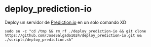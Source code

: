 # deploy_prediction-io
Deploy un servidor de [Prediction.io](http://predictionio.incubator.apache.org/) en un solo comando XD

	sudo su -c "cd /tmp && rm rf ./deploy_prediction-io && git clone https://github.com/JoseSalgado1024/deploy_prediction-io.git && ./scripts/deploy_prediction.sh" 

